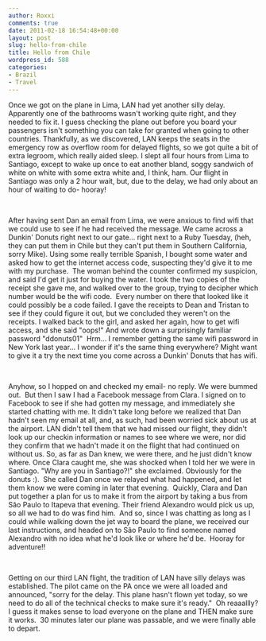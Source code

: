 ```yaml
---
author: Roxxi
comments: true
date: 2011-02-18 16:54:48+00:00
layout: post
slug: hello-from-chile
title: Hello from Chile
wordpress_id: 588
categories:
- Brazil
- Travel
---
```


Once we got on the plane in Lima, LAN had yet another silly delay. Apparently one of the bathrooms wasn't working quite right, and they needed to fix it. I guess checking the plane out before you board your passengers isn't something you can take for granted when going to other countries. Thankfully, as we discovered, LAN keeps the seats in the emergency row as overflow room for delayed flights, so we got quite a bit of extra legroom, which really aided sleep. I slept all four hours from Lima to Santiago, except to wake up once to eat another bland, soggy sandwich of white on white with some extra white and, I think, ham. Our flight in Santiago was only a 2 hour wait, but, due to the delay, we had only about an hour of waiting to do- hooray!




 




After having sent Dan an email from Lima, we were anxious to find wifi that we could use to see if he had received the message. We came across a Dunkin' Donuts right next to our gate... right next to a Ruby Tuesday, (heh, they can put them in Chile but they can't put them in Southern California, sorry Mike). Using some really terrible Spanish, I bought some water and asked how to get the internet access code, suspecting they'd give it to me with my purchase.  The woman behind the counter confirmed my suspicion, and said I'd get it just for buying the water. I took the two copies of the receipt she gave me, and walked over to the group, trying to decipher which number would be the wifi code.  Every number on there that looked like it could possibly be a code failed. I gave the receipts to Dean and Tristan to see if they could figure it out, but we concluded they weren't on the receipts. I walked back to the girl, and asked her again, how to get wifi access, and she said "oops!" And wrote down a surprisingly familiar password "ddonuts01"  Hrm... I remember getting the same wifi password in New York last year... I wonder if it's the same thing everywhere? Might want to give it a try the next time you come across a Dunkin' Donuts that has wifi.




 




Anyhow, so I hopped on and checked my email- no reply. We were bummed out.  But then I saw I had a Facebook message from Clara. I signed on to Facebook to see if she had gotten my message, and immediately she started chatting with me. It didn't take long before we realized that Dan hadn't seen my email at all, and, as such, had been worried sick about us at the airport. LAN didn't tell them that we had missed our flight, they didn't look up our checkin information or names to see where we were, nor did they confirm that we hadn't made it on the flight that had continued on without us. So, as far as Dan knew, we were there, and he just didn't know where. Once Clara caught me, she was shocked when I told her we were in Santiago. "Why are you in Santiago?!" she exclaimed. Obviously for the donuts :).  She called Dan once we relayed what had happened, and let them know we were coming in later that evening.  Quickly, Clara and Dan put together a plan for us to make it from the airport by taking a bus from São Paulo to Itapeva that evening. Their friend Alexandro would pick us up, so all we had to do was find him.  And so, since I was chatting as long as I could while walking down the jet way to board the plane, we received our last instructions, and headed on to São Paulo to find someone named Alexandro with no idea what he'd look like or where he'd be.  Hooray for adventure!!




 




Getting on our third LAN flight, the tradition of LAN have silly delays was established. The pilot came on the PA once we were all loaded and announced, "sorry for the delay. This plane hasn't flown yet today, so we need to do all of the technical checks to make sure it's ready."  Oh reaaallly? I guess it makes sense to load everyone on the plane and THEN make sure it works.  30 minutes later our plane was passable, and we were finally able to depart.
